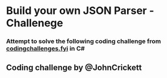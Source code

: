 # Build your own JSON Parser - Challenege

### Attempt to solve the following coding challenge from [codingchallenges.fyi](https://codingchallenges.fyi/challenges/challenge-json-parser/) in C# 
## Coding challenge by @JohnCrickett
